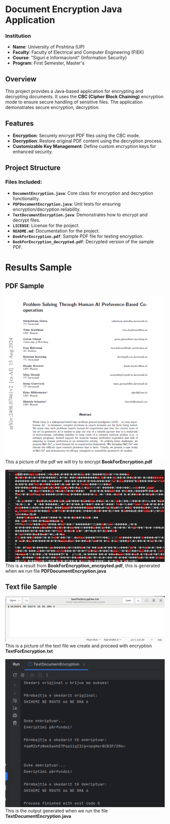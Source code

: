 # Document Encryption Java Application

### Institution
- **Name**: University of Prishtina (UP)
- **Faculty**: Faculty of Electrical and Computer Engineering (FIEK)
- **Course**: "Siguri e Informacionit" (Information Security)
- **Program**: First Semester, Master's

## Overview

This project provides a Java-based application for encrypting and decrypting documents. It uses the **CBC (Cipher Block Chaining)** encryption mode to ensure secure handling of sensitive files. The application demonstrates secure encryption, decryption.

## Features

- **Encryption**: Securely encrypt PDF files using the CBC mode.
- **Decryption**: Restore original PDF content using the decryption process.
- **Customizable Key Management**: Define custom encryption keys for enhanced security.

## Project Structure

### Files Included:
- **`DocumentEncryption.java`**: Core class for encryption and decryption functionality.
- **`PDFDocumentEncryption.java`**: Unit tests for ensuring encryption/decryption reliability.
- **`TextDocumentEncryption.java`**: Demonstrates how to encrypt and decrypt files.
- **`LICENSE`**: License for the project.
- **`README.md`**: Documentation for the project.
- **`BookForEncryption.pdf`**: Sample PDF file for testing encryption.
- **`BookForEncryption_decrypted.pdf`**: Decrypted version of the sample PDF.
 
# Results Sample
## PDF Sample
 ![This is a picture of the PDF we will try to encrypt **BookForEncryption.pdf**](pdf_encrypted.png) <br>
 This a picture of the pdf we will try to encrypt **BookForEncryption.pdf**<br><br>
 ![alt text](pdf_for_encryption.png)<br>
 This is a result from **BookForEncryption_encrpyted.pdf**, this is generated when we run file **PDFDocumentEncryption.java**
## Text file Sample
![This is a picture of the text file we create and proceed with encryption **TextForEncryption.pdf**](text_file_for_encryption.png) <br>
This is a picture of the text file we create and proceed with encryption **TextForEncryption.txt**<br><br>
![alt text](text_file_encryption_output.png)<br>
This is the output generated when we run the file **TextDocumentEncryption.java**





[def]: pdf_encrypted.png